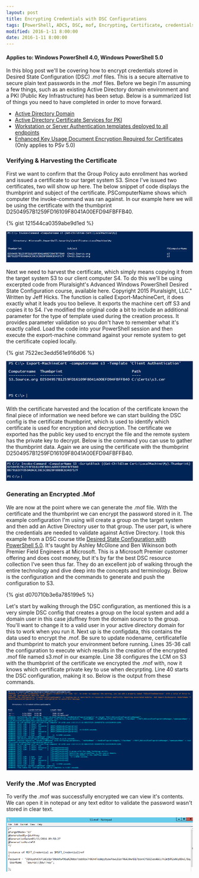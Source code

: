 ```yaml
---
layout: post
title: Encrypting Credentials with DSC Configurations
tags: [PowerShell, ADCS, DSC, mof, Encrypting, Certificate, credentials, passwords, clear-text]
modified: 2016-1-11 8:00:00
date: 2016-1-11 8:00:00
---
```

#### Applies to: Windows PowerShell 4.0, Windows PowerShell 5.0

In this blog post we'll be covering how to encrypt credentials stored in Desired State Configuration (DSC) .mof files. This is a secure alternative to secure plain text passwords in the .mof files. Before we begin I'm assuming a few things, such as an existing Active Directory domain environment and a PKI (Public Key Infrastructure) has been setup. Below is a summarized list of things you need to have completed in order to move forward.

* [Active Directory Domain](http://blogs.technet.com/b/ashleymcglone/archive/2015/03/20/deploy-active-directory-with-powershell-dsc-a-k-a-dsc-promo.aspx)
* [Active Directory Certificate Services for PKI](http://powershellscripter.com/2015/12/14/standing-up-a-pki-with-adcs-and-dsc/)
* [Workstation or Server Authentication templates deployed to all endpoints](https://technet.microsoft.com/en-us/library/cc731242%28v=ws.10%29.aspx)
* [Enhanced Key Usage Document Encryption Required for Certificates](https://dscottraynsford.wordpress.com/2015/11/15/windows-10-build-10586-powershell-problems/) (Only applies to PSv 5.0)

### Verifying & Harvesting the Certificate

First we want to confirm that the Group Policy auto enrollment has worked and issued a certificate to our target system S3. Since I've issued two certificates, two will show up here. The below snippet of code displays the thumbprint and subject of the certificate. PSComputerName shows which computer the invoke-command was ran against. In our example here we will be using the certificate with the thumbprint D2504957B1259FD16109F8041A00EFD94FBFFB40.

{% gist 121544ca0359abe9d1ed %}

![view-Certificate-thumbprints](/images/posts/2016-1-11/view-certificate-thumbprints.png "view-certificate-thumbprints")

Next we need to harvest the certificate, which simply means copying it from the target system S3 to our client computer S4. To do this we'll be using excerpted code from Pluralsight's Advanced Windows PowerShell Desired State Configuration course, available here. Copyright 2015 Pluralsight, LLC." Written by Jeff Hicks. The function is called Export-MachineCert, it does exactly what it leads you too believe. It exports the machine cert off S3 and copies it to S4. I've modified the original code a bit to include an additional parameter for the type of template used during the creation process. It provides parameter validation so you don't have to remember what it's exactly called. Load the code into your PowerShell session and then execute the export-machine command against your remote system to get the certificate copied locally.

{% gist 7522ec3edd561e916d06 %}

![Export-MachineCert](/images/posts/2016-1-11/export-machinecert.png "export-machinecert")

With the certificate harvested and the location of the certificate known the final piece of information we need before we can start building the DSC config is the certificate thumbprint, which is used to identify which certificate is used for encryption and decryption. The certificate we exported has the public key used to encrypt the file and the remote system has the private key to decrypt. Below is the command you can use to gather the thumbprint data. Again we are using the certificate with the thumbprint D2504957B1259FD16109F8041A00EFD94FBFFB40.

![view-Certificate-thumbprint02](/images/posts/2016-1-11/view-certificate-thumbprints02.png "view-certificate-thumbprints02")

### Generating an Encrypted .Mof

We are now at the point where we can generate the .mof file. With the certificate and the thumbprint we can encrypt the password stored in it.  The example configuration I'm using will create a group on the target system and then add an Active Directory user to that group. The user part, is where the credentials are needed to validate against Active Directory. I took this example from a DSC course title [Desired State Configuration with PowerShell 5.0](https://services.premier.microsoft.com/customers/home2#/courseview/298). It's taught by Ashley McGlone and Ben Wikinson both Premier Field Engineers at Microsoft. This is a Microsoft Premier customer offering and does cost money, but it's by far the best DSC resource collection I've seen thus far. They do an excellent job of walking through the entire technology and dive deep into the concepts and terminology. Below is the configuration and the commands to generate and push the configuration to S3.

{% gist d070710b3e6a785199e5 %}

Let's start by walking through the DSC configuration, as mentioned this is a very simple DSC config that creates a group on the local system and add a domain user in this case jduffney from the domain source to the group. You'll want to change it to a valid user in your active directory domain for this to work when you run it. Next up is the configdata, this contains the data used to encrypt the .mof. Be sure to update nodename, certificatefile and thumbprint to match your environment before running. Lines 35-36 call the configuration to execute which results in the creation of the encrypted .mof file named s3.mof in our example. Line 38 configures the LCM on S3 with the thumbprint of the certificate we encrypted the .mof with, now it knows which certificate private key to use when decyrpting. Line 40 starts the DSC configuration, making it so. Below is the output from these commands.

![verbose-output](/images/posts/2016-1-11/verbose-output.png "verbose-output")

### Verify the .Mof was Encrypted

To verify the .mof was successfully encrypted we can view it's contents. We can open it in notepad or any text editor to validate the password wasn't stored in clear text.

![encryptmof](/images/posts/2016-1-11/encryptedmof.png "encryptedmof")
